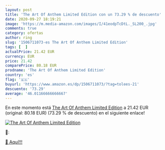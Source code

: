 ```yaml
---
layout: post
title: 'The Art Of Anthem Limited Edition con un 73.29 % de descuento'
date: 2020-09-27 18:19:21
image: 'https://m.media-amazon.com/images/I/41eodpTcDtL._SL200_.jpg'
comments: true
category: ofertas
author: ring
slug: '1506711073-es The Art Of Anthem Limited Edition'
tags: [  ]
actualPrice: 21.42 EUR
currency: EUR
price: 21.42
comparePrice: 80.18 EUR
prodname: 'The Art Of Anthem Limited Edition'
country: 'es'
flag: '🇪🇸'
buyurl: 'https://www.amazon.es/dp/1506711073/?tag=tolees-21'
descuento: '73.29'
average: '46.01166666666667'
---
```


En este momento está [The Art Of Anthem Limited Edition](https://www.amazon.es/dp/1506711073/?tag=tolees-21) a 21.42 EUR (original: 80.18 EUR) (73.29 %  de descuento) en el siguiente enlace!

[![The Art Of Anthem Limited Edition](https://m.media-amazon.com/images/I/41eodpTcDtL._SL200_.jpg)](https://www.amazon.es/dp/1506711073/?tag=tolees-21)

🔎:


[🛒 Aquí!!!](https://www.amazon.es/dp/1506711073/?tag=tolees-21)

